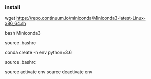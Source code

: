 ### install
wget https://repo.continuum.io/miniconda/Miniconda3-latest-Linux-x86_64.sh

bash Miniconda3

source .bashrc

conda create -n env python=3.6

source .bashrc

source activate env
source deactivate env
